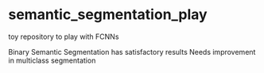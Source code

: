 # semantic_segmentation_play
toy repository to play with FCNNs

Binary Semantic Segmentation has satisfactory results
Needs improvement in multiclass segmentation